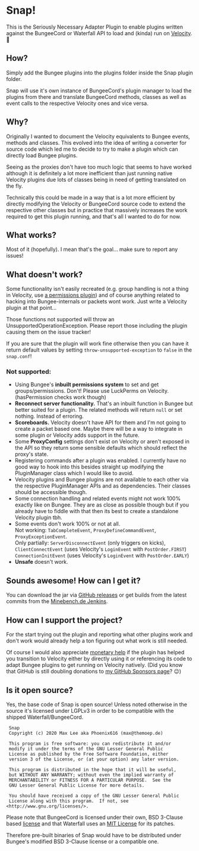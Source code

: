# Snap!

This is the Seriously Necessary Adapter Plugin to enable plugins written against the
 BungeeCord or Waterfall API to load and (kinda) run on [Velocity](https://velocitypowered.com/). 👀

## How?

Simply add the Bungee plugins into the plugins folder inside the Snap plugin folder.

Snap will use it's own instance of BungeeCord's plugin manager to load the plugins 
 from there and translate BungeeCord methods, classes as well as event calls to the 
 respective Velocity ones and vice versa.

## Why?

Originally I wanted to document the Velocity equivalents to Bungee events, methods
 and classes. This evolved into the idea of writing a converter for source code which
 led me to decide to try to make a plugin which can directly load Bungee plugins.
 
Seeing as the proxies don't have too much logic that seems to have worked although
 it is definitely a lot more inefficient than just running native Velocity plugins 
 due lots of classes being in need of getting translated on the fly.
 
Technically this could be made in a way that is a lot more efficient by directly 
 modifying the Velocity or BungeeCord source code to extend the respective other
 classes but in practice that massively increases the work required to get this
 plugin running, and that's all I wanted to do for now.
 
## What works?

Most of it (hopefully). I mean that's the goal... make sure to report any issues!

## What doesn't work?

Some functionality isn't easily recreated (e.g. group handling is not a
 thing in Velocity, use [a permissions plugin](https://luckperms.net)) and of course
 anything related to hacking into Bungee-internals or packets wont work.
 Just write a Velocity plugin at that point...

Those functions not supported will throw an UnsupportedOperationException. Please report
 those including the plugin causing them on the issue tracker!
 
If you are sure that the plugin will work fine otherwise then you can have it return
 default values by setting `throw-unsupported-exception` to `false` in the `snap.conf`!

### Not supported:

- Using Bungee's **inbuilt permissions system** to set and get groups/permissions. 
  Don't! Please use LuckPerms on Velocity. (hasPermission checks work though)
- **Reconnect server functionality.** That's an inbuilt function in Bungee but better 
  suited for a plugin. The related methods will return `null` or set nothing. Instead
  of erroring.
- **Scoreboards.** Velocity doesn't have API for them and I'm not going to create a 
  packet based one. Maybe there will be a way to integrate in some plugin or Velocity 
  adds support in the future.
- Some **ProxyConfig** settings don't exist on Velocity or aren't exposed in the API so 
  they return some sensible defaults which should reflect the proxy's state.
- Registering commands after a plugin was enabled. I currently have no good way to hook
  into this besides straight up modifying the PluginManager class which I would like to
  avoid.
- Velocity plugins and Bungee plugins are not available to each other via the respective
  PluginManager APIs and as dependencies. Their classes should be accessible though.
- Some connection handling and related events might not work 100% exactly like on 
  Bungee. They are as close as possible though but if you already have to fiddle with 
  that then its best to create a standalone Velocity plugin tbh.
- Some events don't work 100% or not at all.  
  Not working: `TabCompleteEvent`, `ProxyDefineCommandEvent`, `ProxyExceptionEvent`.  
  Only partially: `ServerDisconnectEvent` (only triggers on kicks),
  `ClientConnectEvent` (uses Velocity's `LoginEvent` with `PostOrder.FIRST`)
  `ConnectionInitEvent` (uses Velocity's `LoginEvent` with `PostOrder.EARLY`)
- **Unsafe** doesn't work.

## Sounds awesome! How can I get it?

You can download the jar via [GitHub releases](https://github.com/Phoenix616/Snap/releases)
 or get builds from the latest commits from the [Minebench.de Jenkins](https://ci.minebench.de/job/Snap/).
 
## How can I support the project?

For the start trying out the plugin and reporting what other plugins work and don't work
 would already help a ton figuring out what work is still needed.
 
Of course I would also appreciate [monetary help](https://tip.phoenix616.dev) if the plugin
 has helped you transition to Velocity either by directly using it or referencing its code to 
 adapt Bungee plugins to get running on Velocity natively. (Did you know that GitHub is still 
 doubling donations to [my GitHub Sponsors page](https://ghsponsor.phoenix616.dev)? 😉)

## Is it open source?

Yes, the base code of Snap is open source! Unless noted otherwise in the source it's licensed 
 under LGPLv3 in order to be compatible with the shipped Waterfall/BungeeCord.

```
 Snap
 Copyright (c) 2020 Max Lee aka Phoenix616 (max@themoep.de)

 This program is free software: you can redistribute it and/or
 modify it under the terms of the GNU Lesser General Public
 License as published by the Free Software Foundation, either
 version 3 of the License, or (at your option) any later version.

 This program is distributed in the hope that it will be useful,
 but WITHOUT ANY WARRANTY; without even the implied warranty of
 MERCHANTABILITY or FITNESS FOR A PARTICULAR PURPOSE.  See the
 GNU Lesser General Public License for more details.

 You should have received a copy of the GNU Lesser General Public
 License along with this program.  If not, see <http://www.gnu.org/licenses/>.
```

Please note that BungeeCord is licensed under their own, BSD 3-Clause based
 [license](https://github.com/SpigotMC/BungeeCord/blob/master/LICENSE) and that Waterfall uses
 an [MIT License](https://github.com/PaperMC/Waterfall/blob/master/LICENSE.txt) for its patches.

Therefore pre-built binaries of Snap would have to be  distributed under Bungee's modified BSD 3-Clause license or a compatible one.
